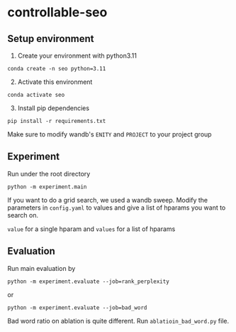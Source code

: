 # controllable-seo
## Setup environment
1. Create your environment with python3.11

```conda create -n seo python=3.11```

2. Activate this environment

```conda activate seo```

3. Install pip dependencies

```pip install -r requirements.txt```

Make sure to modify wandb's ```ENITY``` and ```PROJECT``` to your project group


## Experiment
Run under the root directory

```python -m experiment.main```

If you want to do a grid search, we used a wandb sweep. Modify the parameters in ```config.yaml``` to values and give a list of hparams you want to search on.

```value``` for a single hparam and ```values``` for a list of hparams

## Evaluation
Run main evaluation by 

```python -m experiment.evaluate --job=rank_perplexity```

or 

```python -m experiment.evaluate --job=bad_word```

Bad word ratio on ablation is quite different. Run ```ablatioin_bad_word.py``` file.


